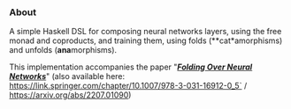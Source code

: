 ### About
A simple Haskell DSL for composing neural networks layers, using the free monad and coproducts, and training them, using folds (**cat*amorphisms) and unfolds (**ana**morphisms).

This implementation accompanies the paper "[_**Folding Over Neural Networks**_](https://github.com/min-nguyen/folding-neural-nets/blob/main/paper.pdf)" (also available here: https://link.springer.com/chapter/10.1007/978-3-031-16912-0_5` / https://arxiv.org/abs/2207.01090)
